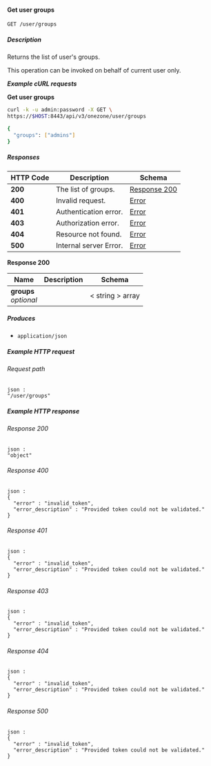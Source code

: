 
<a name="get_user_groups"></a>
#### Get user groups
```
GET /user/groups
```


##### Description
Returns the list of user's groups.

This operation can be invoked on behalf of current user only.

***Example cURL requests***

**Get user groups**
```bash
curl -k -u admin:password -X GET \
https://$HOST:8443/api/v3/onezone/user/groups

{
  "groups": ["admins"]
}
```


##### Responses

|HTTP Code|Description|Schema|
|---|---|---|
|**200**|The list of groups.|[Response 200](#get_user_groups-response-200)|
|**400**|Invalid request.|[Error](../definitions/Error.md#error)|
|**401**|Authentication error.|[Error](../definitions/Error.md#error)|
|**403**|Authorization error.|[Error](../definitions/Error.md#error)|
|**404**|Resource not found.|[Error](../definitions/Error.md#error)|
|**500**|Internal server Error.|[Error](../definitions/Error.md#error)|

<a name="get_user_groups-response-200"></a>
**Response 200**

|Name|Description|Schema|
|---|---|---|
|**groups**  <br>*optional*||< string > array|


##### Produces

* `application/json`


##### Example HTTP request

###### Request path
```
json :
"/user/groups"
```


##### Example HTTP response

###### Response 200
```
json :
"object"
```


###### Response 400
```
json :
{
  "error" : "invalid_token",
  "error_description" : "Provided token could not be validated."
}
```


###### Response 401
```
json :
{
  "error" : "invalid_token",
  "error_description" : "Provided token could not be validated."
}
```


###### Response 403
```
json :
{
  "error" : "invalid_token",
  "error_description" : "Provided token could not be validated."
}
```


###### Response 404
```
json :
{
  "error" : "invalid_token",
  "error_description" : "Provided token could not be validated."
}
```


###### Response 500
```
json :
{
  "error" : "invalid_token",
  "error_description" : "Provided token could not be validated."
}
```



